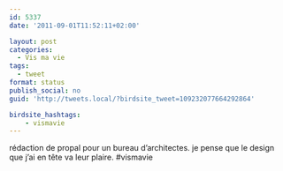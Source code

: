 ```yaml
---
id: 5337
date: '2011-09-01T11:52:11+02:00'

layout: post
categories:
  - Vis ma vie
tags:
  - tweet
format: status
publish_social: no
guid: 'http://tweets.local/?birdsite_tweet=109232077664292864'

birdsite_hashtags:
    - vismavie
---
```


rédaction de propal pour un bureau d’architectes. je pense que le design que j’ai en tête va leur plaire. #vismavie